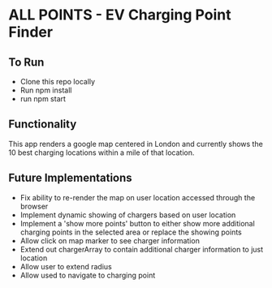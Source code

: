 # ALL POINTS - EV Charging Point Finder

## To Run

- Clone this repo locally
- Run npm install
- run npm start

## Functionality

This app renders a google map centered in London and currently shows the 10 best charging locations within a mile of that location.

## Future Implementations

- Fix ability to re-render the map on user location accessed through the browser
- Implement dynamic showing of chargers based on user location
- Implement a 'show more points' button to either show more additional charging points in the selected area or replace the showing points
- Allow click on map marker to see charger information
- Extend out chargerArray to contain additional charger information to just location
- Allow user to extend radius
- Allow used to navigate to charging point

